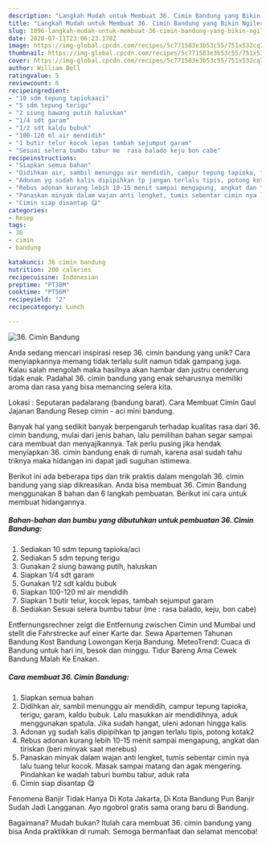 ```yaml
---
description: "Langkah Mudah untuk Membuat 36. Cimin Bandung yang Bikin Ngiler"
title: "Langkah Mudah untuk Membuat 36. Cimin Bandung yang Bikin Ngiler"
slug: 1896-langkah-mudah-untuk-membuat-36-cimin-bandung-yang-bikin-ngiler
date: 2020-07-11T23:06:23.178Z
image: https://img-global.cpcdn.com/recipes/5c771583e3b53c55/751x532cq70/36-cimin-bandung-foto-resep-utama.jpg
thumbnail: https://img-global.cpcdn.com/recipes/5c771583e3b53c55/751x532cq70/36-cimin-bandung-foto-resep-utama.jpg
cover: https://img-global.cpcdn.com/recipes/5c771583e3b53c55/751x532cq70/36-cimin-bandung-foto-resep-utama.jpg
author: William Bell
ratingvalue: 5
reviewcount: 6
recipeingredient:
- "10 sdm tepung tapiokaaci"
- "5 sdm tepung terigu"
- "2 siung bawang putih haluskan"
- "1/4 sdt garam"
- "1/2 sdt kaldu bubuk"
- "100-120 ml air mendidih"
- "1 butir telur kocok lepas tambah sejumput garam"
- "Sesuai selera bumbu tabur me  rasa balado keju bon cabe"
recipeinstructions:
- "Siapkan semua bahan"
- "Didihkan air, sambil menunggu air mendidih, campur tepung tapioka, terigu, garam, kaldu bubuk. Lalu masukkan air mendidihnya, aduk menggunakan spatula. Jika sudah hangat, uleni adonan hingga kalis"
- "Adonan yg sudah kalis dipipihkan tp jangan terlalu tipis, potong kotak2"
- "Rebus adonan kurang lebih 10-15 menit sampai mengapung, angkat dan tiriskan (beri minyak saat merebus)"
- "Panaskan minyak dalam wajan anti lengket, tumis sebentar cimin nya lalu tuang telur kocok. Masak sampai matang dan agak mengering. Pindahkan ke wadah taburi bumbu tabur, aduk rata"
- "Cimin siap disantap 😋"
categories:
- Resep
tags:
- 36
- cimin
- bandung

katakunci: 36 cimin bandung 
nutrition: 200 calories
recipecuisine: Indonesian
preptime: "PT38M"
cooktime: "PT56M"
recipeyield: "2"
recipecategory: Lunch

---
```



![36. Cimin Bandung](https://img-global.cpcdn.com/recipes/5c771583e3b53c55/751x532cq70/36-cimin-bandung-foto-resep-utama.jpg)

Anda sedang mencari inspirasi resep 36. cimin bandung yang unik? Cara menyiapkannya memang tidak terlalu sulit namun tidak gampang juga. Kalau salah mengolah maka hasilnya akan hambar dan justru cenderung tidak enak. Padahal 36. cimin bandung yang enak seharusnya memiliki aroma dan rasa yang bisa memancing selera kita.

Lokasi : Seputaran padalarang (bandung barat). Cara Membuat Cimin Gaul Jajanan Bandung Resep cimin - aci mini bandung.

Banyak hal yang sedikit banyak berpengaruh terhadap kualitas rasa dari 36. cimin bandung, mulai dari jenis bahan, lalu pemilihan bahan segar sampai cara membuat dan menyajikannya. Tak perlu pusing jika hendak menyiapkan 36. cimin bandung enak di rumah, karena asal sudah tahu triknya maka hidangan ini dapat jadi suguhan istimewa.


Berikut ini ada beberapa tips dan trik praktis dalam mengolah 36. cimin bandung yang siap dikreasikan. Anda bisa membuat 36. Cimin Bandung menggunakan 8 bahan dan 6 langkah pembuatan. Berikut ini cara untuk membuat hidangannya.

<!--inarticleads1-->

##### Bahan-bahan dan bumbu yang dibutuhkan untuk pembuatan 36. Cimin Bandung:

1. Sediakan 10 sdm tepung tapioka/aci
1. Sediakan 5 sdm tepung terigu
1. Gunakan 2 siung bawang putih, haluskan
1. Siapkan 1/4 sdt garam
1. Gunakan 1/2 sdt kaldu bubuk
1. Siapkan 100-120 ml air mendidih
1. Siapkan 1 butir telur, kocok lepas, tambah sejumput garam
1. Sediakan Sesuai selera bumbu tabur (me : rasa balado, keju, bon cabe)


Entfernungsrechner zeigt die Entfernung zwischen Cimin und Mumbai und stellt die Fahrstrecke auf einer Karte dar. Sewa Apartemen Tahunan Bandung Kost Bandung Lowongan Kerja Bandung. MeteoTrend: Cuaca di Bandung untuk hari ini, besok dan minggu. Tidur Bareng Ama Cewek Bandung Malah Ke Enakan. 

<!--inarticleads2-->

##### Cara membuat 36. Cimin Bandung:

1. Siapkan semua bahan
1. Didihkan air, sambil menunggu air mendidih, campur tepung tapioka, terigu, garam, kaldu bubuk. Lalu masukkan air mendidihnya, aduk menggunakan spatula. Jika sudah hangat, uleni adonan hingga kalis
1. Adonan yg sudah kalis dipipihkan tp jangan terlalu tipis, potong kotak2
1. Rebus adonan kurang lebih 10-15 menit sampai mengapung, angkat dan tiriskan (beri minyak saat merebus)
1. Panaskan minyak dalam wajan anti lengket, tumis sebentar cimin nya lalu tuang telur kocok. Masak sampai matang dan agak mengering. Pindahkan ke wadah taburi bumbu tabur, aduk rata
1. Cimin siap disantap 😋


Fenomena Banjir Tidak Hanya Di Kota Jakarta, Di Kota Bandung Pun Banjir Sudah Jadi Langganan. Ayo ngobrol gratis sama orang baru di Bandung. 

Bagaimana? Mudah bukan? Itulah cara membuat 36. cimin bandung yang bisa Anda praktikkan di rumah. Semoga bermanfaat dan selamat mencoba!
